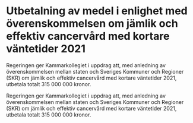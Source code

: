 # Utbetalning av medel i enlighet med överenskommelsen om jämlik och effektiv cancervård med kortare väntetider 2021

Regeringen ger Kammarkollegiet i uppdrag att, med anledning av överenskommelsen mellan staten och Sveriges Kommuner och Regioner (SKR) om jämlik och effektiv cancervård med kortare väntetider 2021, utbetala totalt 315 000 000 kronor.

Regeringen ger Kammarkollegiet i uppdrag att, med anledning av överenskommelsen mellan staten och Sveriges Kommuner och Regioner (SKR) om jämlik och effektiv cancervård med kortare väntetider 2021, utbetala totalt 315 000 000 kronor.
